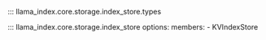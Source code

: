 ::: llama_index.core.storage.index_store.types

::: llama_index.core.storage.index_store
    options:
      members:
        - KVIndexStore

